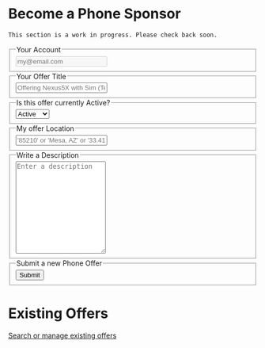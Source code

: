 

# Become a Phone Sponsor


```
This section is a work in progress. Please check back soon.
```


<form action="post.js">
  <fieldset>
    <legend>Your Account</legend>
    <label title="Email">
        <input name="email" type="text" placeholder="my@email.com" disabled required/>
        <session for="email"></session>
    </label>
  </fieldset>
  <fieldset>
    <legend>Your Offer Title</legend>
    <label title="Title">
        <input type="text" name="title" placeholder="Offering Nexus5X with Sim (Text & Talk)" required />
    </label>
  </fieldset>
  <fieldset>
    <legend>Is this offer currently Active?</legend>
    <label title="Status">
        <select name="status" id="status">
          <option>Active</option>
          <option>Inactive</option>
        </select>
    </label>
  </fieldset>
  <fieldset>
    <legend>My offer Location</legend>
    <label title="Location">
        <input name="location" type="text" placeholder="'85210' or 'Mesa, AZ' or '33.4115946,-111.8449462'" required />
        <location for="location"></location>
    </label>
  </fieldset>
  <fieldset>
    <legend>Write a Description</legend>
    <label title="Description">
        <textarea name="description" rows="12" placeholder="Enter a description" required></textarea>
    </label>
  </fieldset>
  <fieldset>
    <legend>Submit a new Phone Offer</legend>
    <button type="submit">Submit</button>
  </fieldset>
</form>

# Existing Offers

[Search or manage existing offers](index.js)